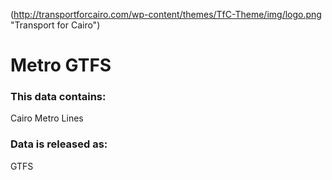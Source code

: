 (http://transportforcairo.com/wp-content/themes/TfC-Theme/img/logo.png "Transport for Cairo")

# Metro GTFS

### This data contains: 
  Cairo Metro Lines

### Data is released as:
  GTFS
